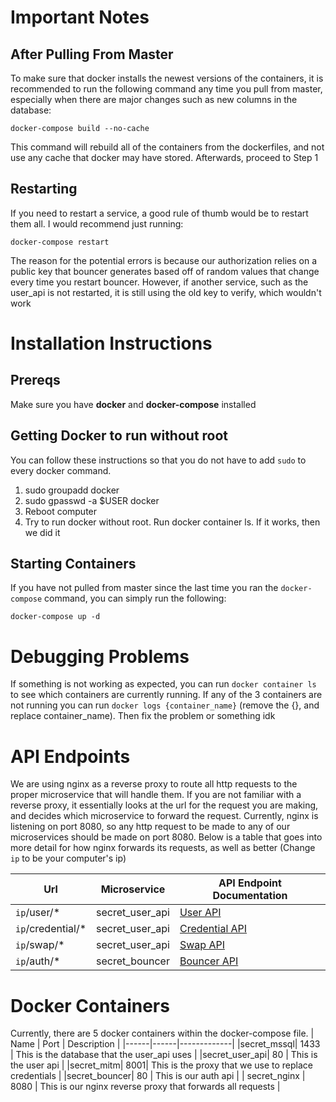 # Important Notes
## After Pulling From Master
To make sure that docker installs the newest versions of the containers, it is recommended to
run the following command any time you pull from master, especially when there are major changes
such as new columns in the database:

 `docker-compose build --no-cache`

This command will rebuild all of the containers from the dockerfiles, and not use any
cache that docker may have stored. Afterwards, proceed to Step 1

## Restarting
If you need to restart a service, a good rule of thumb would be to restart them all. I 
would recommend just running:

`docker-compose restart`

The reason for the potential errors is because our authorization relies on a public key
that bouncer generates based off of random values that change every time you restart bouncer.
However, if another service, such as the user_api is not restarted, it is still using the
old key to verify, which wouldn't work

# Installation Instructions
## Prereqs
Make sure you have **docker** and **docker-compose** installed

## Getting Docker to run without root
You can follow these instructions so that you do not have to add `sudo` to every docker 
command. 
1. sudo groupadd docker
2. sudo gpasswd -a $USER docker
3. Reboot computer
4. Try to run docker without root. Run docker container ls. If it works, then we did it

## Starting Containers
If you have not pulled from master since the last time you ran the `docker-compose` command, you 
can simply run the following: 

`docker-compose up -d`

# Debugging Problems
If something is not working as expected, you can run `docker container ls` to see which containers
are currently running. If any of the 3 containers are not running you can run `docker logs {container_name}`
(remove the {}, and replace container_name). Then fix the problem or something idk

# API Endpoints
We are using nginx as a reverse proxy to route all http requests to the proper microservice that will
handle them. If you are not familiar with a reverse proxy, it essentially looks at the url for the 
request you are making, and decides which microservice to forward the request. Currently, nginx is 
listening on port 8080, so any http request to be made to any of our microservices should be made on port
8080. Below is a table that goes into more detail for how nginx forwards its requests, as well as better 
(Change `ip` to be your computer's ip) 

| Url | Microservice | API Endpoint Documentation |
|-----|--------------| --------------|
| `ip`/user/* | secret_user_api | [User API](https://docs.google.com/document/d/1CBh3EtYRP9pQcqUtRFken9FF3jxMfvshMlcplv2MuNk/edit#heading=h.ynqi8wk11m12)
| `ip`/credential/* | secret_user_api |[Credential API](https://docs.google.com/document/d/1CBh3EtYRP9pQcqUtRFken9FF3jxMfvshMlcplv2MuNk/edit#heading=h.ynqi8wk11m12#heading=h.lsbr1b1y099)
| `ip`/swap/* | secret_user_api |[Swap API](https://docs.google.com/document/d/1CBh3EtYRP9pQcqUtRFken9FF3jxMfvshMlcplv2MuNk/edit#heading=h.ynqi8wk11m12#heading=h.v1uiww4v8q8o)
| `ip`/auth/* | secret_bouncer | [Bouncer API](https://github.com/secret-passwordmanager/Microservices/tree/Issue11-Bouncer/Microservices/bouncer#api-endpoints)


# Docker Containers
Currently, there are 5 docker containers within the docker-compose file.
| Name | Port | Description |
|------|------|-------------|
|secret_mssql| 1433 | This is the database that the user_api uses |
|secret_user_api| 80 | This is the user api |
|secret_mitm| 8001| This is the proxy that we use to replace credentials |
|secret_bouncer| 80 | This is our auth api |
| secret_nginx | 8080 | This is our nginx reverse proxy that forwards all requests |


